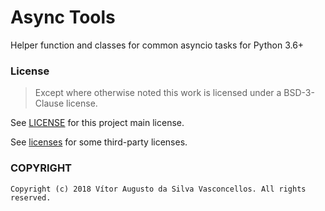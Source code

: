 # Async Tools

Helper function and classes for common asyncio tasks for Python 3.6+

### License
> Except where otherwise noted this work is licensed under a BSD-3-Clause license.

See [LICENSE](./LICENSE) for this project main license.

See [licenses](./licenses) for some third-party licenses.


### COPYRIGHT
    Copyright (c) 2018 Vítor Augusto da Silva Vasconcellos. All rights reserved.
